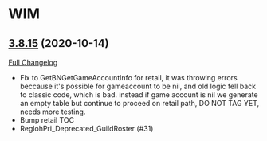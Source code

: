 # WIM

## [3.8.15](https://github.com/sylvanaar/wow-instant-messenger/tree/3.8.15) (2020-10-14)
[Full Changelog](https://github.com/sylvanaar/wow-instant-messenger/compare/3.8.14...3.8.15) 

- Fix to GetBNGetGameAccountInfo for retail, it was throwing errors beccause it's possible for gameaccount to be nil, and old logic fell back to classic code, which is bad. instead if game account is nil we generate an empty table but continue to proceed on retail path, DO NOT TAG YET, needs more testing.  
- Bump retail TOC  
- ReglohPri\_Deprecated\_GuildRoster (#31)  
